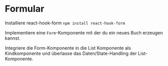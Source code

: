 # Formular

Installiere react-hook-form `npm install react-hook-form`

Implementiere eine `Form`-Komponente mit der du ein neues Buch erzeugen kannst.

Integriere die Form-Komponente in die List Komponente als Kindkomponente und überlasse das Daten/State-Handling der List-Komponente.

